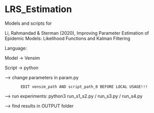 # LRS_Estimation
Models and scripts for 

Li, Rahmandad & Sterman (2020), Improving Parameter Estimation of Epidemic Models: Likelihood Functions and Kalman Filtering

Language: 

  Model -> Vensim
  
  Script -> python
        
--> change parameters in param.py
           
           EDIT vensim_path AND script_path_0 BEFORE LOCAL USAGE!!! 
           
--> run experiments: python3 run_s1_s2.py / run_s3.py / run_s4.py

--> find results in OUTPUT folder
